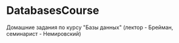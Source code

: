 # DatabasesCourse
Домашние задания по курсу "Базы данных" (лектор - Брейман, семинарист - Немировский)
